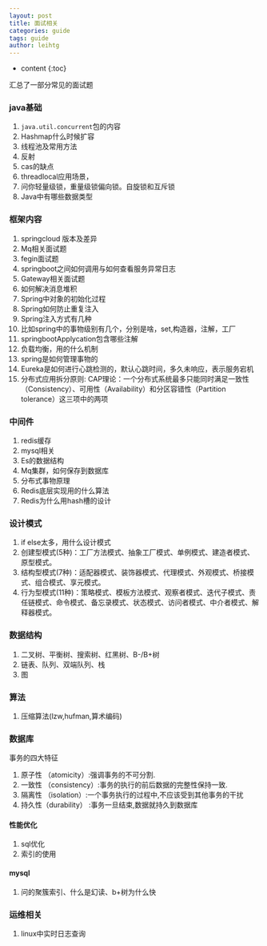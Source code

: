 ```yaml
---
layout: post
title: 面试相关
categories: guide
tags: guide
author: leihtg
---
```


* content
{:toc}

汇总了一部分常见的面试题



### java基础
1. `java.util.concurrent`包的内容
2. Hashmap什么时候扩容
3. 线程池及常用方法
4. 反射
5. cas的缺点
6. threadlocal应用场景，
7. 问你轻量级锁，重量级锁偏向锁。自旋锁和互斥锁
8. Java中有哪些数据类型

### 框架内容
1. springcloud 版本及差异
2. Mq相关面试题
3. fegin面试题
4. springboot之间如何调用与如何查看服务异常日志
5. Gateway相关面试题
6. 如何解决消息堆积
7. Spring中对象的初始化过程
8. Spring如何防止重复注入
9. Spring注入方式有几种
10. 比如spring中的事物级别有几个，分别是啥，set,构造器，注解，工厂
11. springbootApplycation包含哪些注解
12. 负载均衡，用的什么机制
13. spring是如何管理事物的
14. Eureka是如何进行心跳检测的，默认心跳时间，多久未响应，表示服务宕机
15. 分布式应用拆分原则: CAP理论：一个分布式系统最多只能同时满足一致性（Consistency）、可用性（Availability）和分区容错性（Partition tolerance）这三项中的两项

### 中间件
1. redis缓存
2. mysql相关
3. Es的数据结构
4. Mq集群，如何保存到数据库
5. 分布式事物原理
6. Redis底层实现用的什么算法
7. Redis为什么用hash槽的设计

### 设计模式
1. if else太多，用什么设计模式
2. 创建型模式(5种)：工厂方法模式、抽象工厂模式、单例模式、建造者模式、原型模式。
3. 结构型模式(7种)：适配器模式、装饰器模式、代理模式、外观模式、桥接模式、组合模式、享元模式。 
4. 行为型模式(11种)：策略模式、模板方法模式、观察者模式、迭代子模式、责任链模式、命令模式、备忘录模式、状态模式、访问者模式、中介者模式、解释器模式。
 
### 数据结构
1. 二叉树、平衡树、搜索树、红黑树、B-/B+树
2. 链表、队列、双端队列、栈
3. 图

### 算法
1. 压缩算法(lzw,hufman,算术编码)

### 数据库

事务的四大特征    
1. 原子性 （atomicity）:强调事务的不可分割.  
2. 一致性 （consistency）:事务的执行的前后数据的完整性保持一致.
3. 隔离性 （isolation）:一个事务执行的过程中,不应该受到其他事务的干扰
4. 持久性（durability） :事务一旦结束,数据就持久到数据库
#### 性能优化
1. sql优化
2. 索引的使用


#### mysql
1. 问的聚簇索引、什么是幻读、b+树为什么快

### 运维相关
1. linux中实时日志查询
